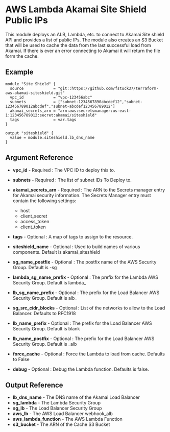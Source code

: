 AWS Lambda Akamai Site Shield Public IPs
=============
This module deploys an ALB, Lambda, etc. to connect to Akamai Site shield API and provides a list of public IPs.
The module also creates an S3 Bucket that will be used to cache the data from the last successful load from Akamai.
If there is ever an error connecting to Akamai it will return the file form the cache.

Example
------------
```
module "Site Shield" {
  source             = "git::https://github.com/fstuck37/terraform-aws-akamai-siteshield.git"
  vpc_id             = "vpc-123456abc"
  subnets            = ["subnet-1234567890abcdef12","subnet-123456789012abcdef","subnet-abcdef123456789012"]
  akamai_secrets_arn = "arn:aws:secretsmanager:us-east-1:123456789012:secret:akamai/siteshield"
  tags               = var.tags
}

output "siteshield" {
  value = module.siteshield.lb_dns_name
}

```

Argument Reference
------------
* **vpc_id** - Required : The VPC ID to deploy this to.
* **subnets** - Required : The list of subnet IDs To Deploy to.
* **akamai_secrets_arn** - Required : The ARN to the Secrets manager entry for Akamai security information.
The Secrets Manager entry must contain the following settings:
  - host
  - client_secret
  - access_token
  - client_token

* **tags** - Optional : A map of tags to assign to the resource.
* **siteshield_name** - Optional : Used to build names of various components. Default is akamai_siteshield
* **sg_name_postfix** - Optional : The postfix name of the AWS Security Group. Default is -sg
* **lambda_sg_name_prefix** - Optional : The prefix for the Lambda AWS Security Group. Default is lambda_
* **lb_sg_name_prefix** - Optional : The prefix for the Load Balancer AWS Security Group. Default is alb_
* **sg_src_cidr_blocks** - Optional : List of the networks to allow to the Load Balancer. Defaults to RFC1918
* **lb_name_prefix** - Optional : The prefix for the Load Balancer AWS Security Group. Default is blank
* **lb_name_postfix** - Optional : The prefix for the Load Balancer AWS Security Group. Default is _alb
* **force_cache** - Optional : Force the Lambda to load from cache. Defaults to False
* **debug** - Optional : Debug the Lambda function. Defaults is false.

Output Reference
------------
* **lb_dns_name** - The DNS name of the Akamai Load Balancer
* **sg_lambda** - The Lambda Security Group
* **sg_lb** - The Load Balancer Security Group
* **aws_lb** - The AWS Load Balancer webhook_alb
* **aws_lambda_function** - The AWS Lambda Function
* **s3_bucket** - The ARN of the Cache S3 Bucket